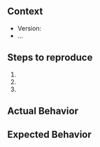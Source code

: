 ## Context
  - Version:
  - ...

## Steps to reproduce
  1.
  1.
  1.

## Actual Behavior

## Expected Behavior

